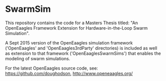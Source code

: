 # SwarmSim

This repository contains the code for a Masters Thesis titled: 
"An OpenEaagles Framework Extension for Hardware-in-the-Loop Swarm Simulation".

A Sept 2015 version of the OpenEaagles simulation framework ('OpenEaagles' and
'OpenEaagles3rdParty' directories) is included as well as extension to that
framework ('OpenEaaglesSwarmSims') that enables the modeling of swarm simulations.

For the latest OpenEaagles source code, see: https://github.com/doughodson, http://www.openeaagles.org/